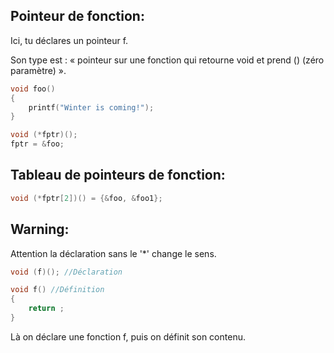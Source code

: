 ## Pointeur de fonction:
Ici, tu déclares un pointeur f.

Son type est : « pointeur sur une fonction qui retourne void et prend () (zéro paramètre) ».
```c
void foo()
{
    printf("Winter is coming!");
}

void (*fptr)();
fptr = &foo;
```
## Tableau de pointeurs de fonction:

```c
void (*fptr[2])() = {&foo, &foo1};

```
## Warning:

Attention la déclaration sans le '*' change le sens.
```c
void (f)(); //Déclaration

void f() //Définition
{
	return ;
}
```
Là on déclare une fonction f, puis on définit son contenu.

